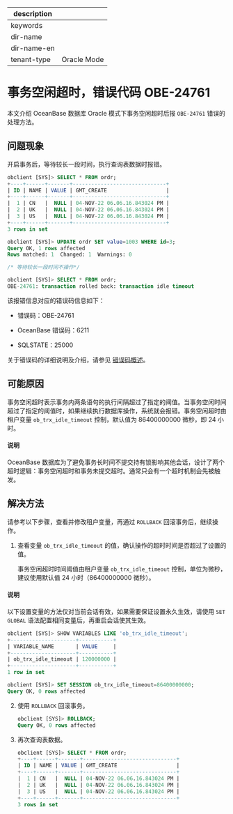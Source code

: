|description||
|---|---|
|keywords||
|dir-name||
|dir-name-en||
|tenant-type|Oracle Mode|

# 事务空闲超时，错误代码 OBE-24761

本文介绍 OceanBase 数据库 Oracle 模式下事务空闲超时后报 `OBE-24761` 错误的处理方法。

## 问题现象

开启事务后，等待较长一段时间，执行查询表数据时报错。

```sql
obclient [SYS]> SELECT * FROM ordr;
+----+------+-------+------------------------------+
| ID | NAME | VALUE | GMT_CREATE                   |
+----+------+-------+------------------------------+
|  1 | CN   |  NULL | 04-NOV-22 06.06.16.843024 PM |
|  2 | UK   |  NULL | 04-NOV-22 06.06.16.843024 PM |
|  3 | US   |  NULL | 04-NOV-22 06.06.16.843024 PM |
+----+------+-------+------------------------------+
3 rows in set

obclient [SYS]> UPDATE ordr SET value=1003 WHERE id=3;
Query OK, 1 rows affected
Rows matched: 1  Changed: 1  Warnings: 0

/* 等待较长一段时间不操作*/

obclient [SYS]> SELECT * FROM ordr;
OBE-24761: transaction rolled back: transaction idle timeout
```

该报错信息对应的错误码信息如下：

* 错误码：OBE-24761

* OceanBase 错误码：6211

* SQLSTATE：25000

关于错误码的详细说明及介绍，请参见 [错误码概述](../../../../700.reference/900.error-code/700.error-code-of-oracle-mode/100.use-error-information-of-oracle-mode.md)。

## 可能原因

事务空闲超时表示事务内两条语句的执行间隔超过了指定的阈值。当事务空闲时间超过了指定的阈值时，如果继续执行数据库操作，系统就会报错。事务空闲超时由租户变量 `ob_trx_idle_timeout` 控制，默认值为 86400000000 微秒，即 24 小时。

  <main id="notice" type='explain'>
    <h4>说明</h4>
    <p>OceanBase 数据库为了避免事务长时间不提交持有锁影响其他会话，设计了两个超时逻辑：事务空闲超时和事务未提交超时。通常只会有一个超时机制会先被触发。</p>
  </main>

## 解决方法

请参考以下步骤，查看并修改租户变量，再通过 `ROLLBACK` 回滚事务后，继续操作。

1. 查看变量 `ob_trx_idle_timeout` 的值，确认操作的超时时间是否超过了设置的值。

   事务空闲超时时间阈值由租户变量 `ob_trx_idle_timeout` 控制，单位为微秒，建议使用默认值 24 小时（86400000000 微秒）。

  <main id="notice" type='explain'>
    <h4>说明</h4>
    <p>以下设置变量的方法仅对当前会话有效，如果需要保证设置永久生效，请使用 <code>SET GLOBAL</code> 语法配置相同变量后，再重启会话使其生效。</p>
  </main>

   ```sql
   obclient [SYS]> SHOW VARIABLES LIKE 'ob_trx_idle_timeout';
   +---------------------+-----------+
   | VARIABLE_NAME       | VALUE     |
   +---------------------+-----------+
   | ob_trx_idle_timeout | 120000000 |
   +---------------------+-----------+
   1 row in set

   obclient [SYS]> SET SESSION ob_trx_idle_timeout=86400000000;
   Query OK, 0 rows affected 
   ```

2. 使用 `ROLLBACK` 回滚事务。

   ```sql
   obclient [SYS]> ROLLBACK;
   Query OK, 0 rows affected
   ```

3. 再次查询表数据。

   ```sql
   obclient [SYS]> SELECT * FROM ordr;
   +----+------+-------+------------------------------+
   | ID | NAME | VALUE | GMT_CREATE                   |
   +----+------+-------+------------------------------+
   |  1 | CN   |  NULL | 04-NOV-22 06.06.16.843024 PM |
   |  2 | UK   |  NULL | 04-NOV-22 06.06.16.843024 PM |
   |  3 | US   |  NULL | 04-NOV-22 06.06.16.843024 PM |
   +----+------+-------+------------------------------+
   3 rows in set
   ```
